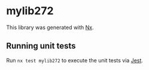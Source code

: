# mylib272

This library was generated with [Nx](https://nx.dev).

## Running unit tests

Run `nx test mylib272` to execute the unit tests via [Jest](https://jestjs.io).

